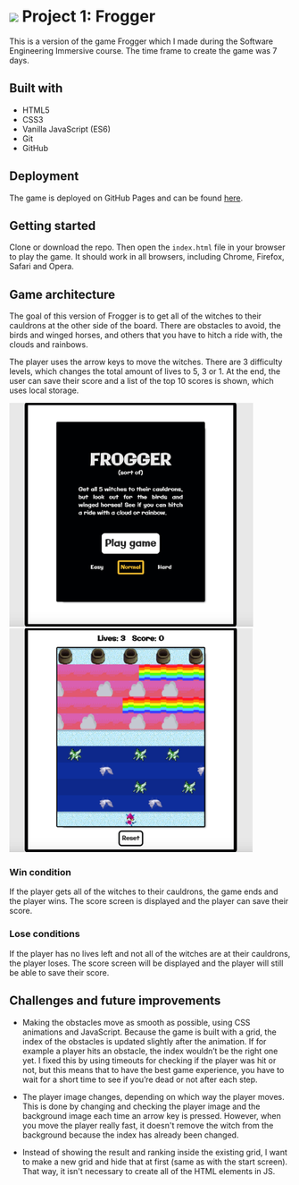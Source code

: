 # ![](https://ga-dash.s3.amazonaws.com/production/assets/logo-9f88ae6c9c3871690e33280fcf557f33.png) Project 1: Frogger

This is a version of the game Frogger which I made during the Software Engineering Immersive course. The time frame to create the game was 7 days. 

## Built with
* HTML5
* CSS3
* Vanilla JavaScript (ES6)
* Git
* GitHub

## Deployment
The game is deployed on GitHub Pages and can be found [here](https://didemertens.github.io/sei-project-1/).

## Getting started
Clone or download the repo. Then open the `index.html` file in your browser to play the game. It should work in all browsers, including Chrome, Firefox, Safari and Opera.

## Game architecture
The goal of this version of Frogger is to get all of the witches to their cauldrons at the other side of the board. There are obstacles to avoid, the birds and winged horses, and others that you have to hitch a ride with, the clouds and rainbows.  

The player uses the arrow keys to move the witches. There are 3 difficulty levels, which changes the total amount of lives to 5, 3 or 1. At the end, the user can save their score and a list of the top 10 scores is shown, which uses local storage.

<img src="/assets/frogger-scr-1.png" alt="Frogger game play screenshot" height="400"/> <img src="/assets/frogger-scr-2.png" alt="Frogger game play screenshot" height="400"/>

### Win condition
If the player gets all of the witches to their cauldrons, the game ends and the player wins. The score screen is displayed and the player can save their score.

### Lose conditions
If the player has no lives left and not all of the witches are at their cauldrons, the player loses. The score screen will be displayed and the player will still be able to save their score.


## Challenges and future improvements
* Making the obstacles move as smooth as possible, using CSS animations and JavaScript. Because the game is built with a grid, the index of the obstacles is updated slightly after the animation. If for example a player hits an obstacle, the index wouldn’t be the right one yet. I fixed this by using timeouts for checking if the player was hit or not, but this means that to have the best game experience, you have to wait for a short time to see if you’re dead or not after each step.

* The player image changes, depending on which way the player moves. This is done by changing and checking the player image and the background image each time an arrow key is pressed. However, when you move the player really fast, it doesn't remove the witch from the background because the index has already been changed.

* Instead of showing the result and ranking inside the existing grid, I want to make a new grid and hide that at first (same as with the start screen). That way, it isn't necessary to create all of the HTML elements in JS.